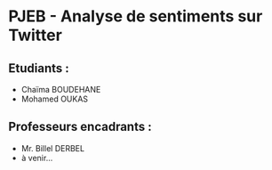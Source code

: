 # PJEB - Analyse de sentiments sur Twitter  


## Etudiants :  

* Chaïma BOUDEHANE
* Mohamed OUKAS


## Professeurs encadrants :  

* Mr. Billel DERBEL  
* à venir...  
